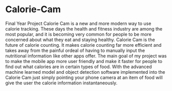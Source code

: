 # Calorie-Cam
Final Year Project 
Calorie Cam is a new and more modern way to use calorie tracking. These days the health and fitness industry are among the most popular, and it is becoming very common for people to be more concerned about what they eat and staying healthy. Calorie Cam is the future of calorie counting. It makes calorie counting far more efficient and takes away from the painful ordeal of having to manually input the nutritional information like other apps offer. The main goal of my project was to make the mobile app more user friendly and make it faster for people to find out what calories are in certain types of food. 
With the advanced machine learned model and object detection software implemented into the Calorie Cam just simply pointing your phone camera at an item of food will give the user the calorie information instantaneously. 
